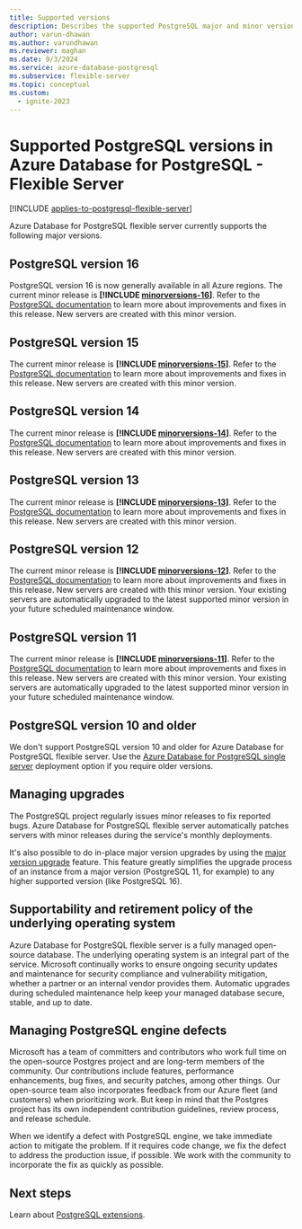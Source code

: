 ```yaml
---
title: Supported versions
description: Describes the supported PostgreSQL major and minor versions in Azure Database for PostgreSQL - Flexible Server.
author: varun-dhawan
ms.author: varundhawan
ms.reviewer: maghan
ms.date: 9/3/2024
ms.service: azure-database-postgresql
ms.subservice: flexible-server
ms.topic: conceptual
ms.custom:
  - ignite-2023
---
```


# Supported PostgreSQL versions in Azure Database for PostgreSQL - Flexible Server

[!INCLUDE [applies-to-postgresql-flexible-server](~/reusable-content/ce-skilling/azure/includes/postgresql/includes/applies-to-postgresql-flexible-server.md)]

Azure Database for PostgreSQL flexible server currently supports the following major versions.

## PostgreSQL version 16

PostgreSQL version 16 is now generally available in all Azure regions. The current minor release is **[!INCLUDE [minorversions-16](./includes/minorversion-16.md)]**. Refer to the [PostgreSQL documentation](https://www.postgresql.org/docs/release/16.4/) to learn more about improvements and fixes in this release. New servers are created with this minor version. 

## PostgreSQL version 15

The current minor release is **[!INCLUDE [minorversions-15](./includes/minorversion-15.md)]**. Refer to the [PostgreSQL documentation](https://www.postgresql.org/docs/release/15.8/) to learn more about improvements and fixes in this release. New servers are created with this minor version. 

## PostgreSQL version 14

The current minor release is **[!INCLUDE [minorversions-14](./includes/minorversion-14.md)]**. Refer to the [PostgreSQL documentation](https://www.postgresql.org/docs/release/14.13/) to learn more about improvements and fixes in this release. New servers are created with this minor version.

## PostgreSQL version 13

The current minor release is **[!INCLUDE [minorversions-13](./includes/minorversion-13.md)]**. Refer to the [PostgreSQL documentation](https://www.postgresql.org/docs/release/13.16/) to learn more about improvements and fixes in this release. New servers are created with this minor version. 

## PostgreSQL version 12

The current minor release is **[!INCLUDE [minorversions-12](./includes/minorversion-12.md)]**. Refer to the [PostgreSQL documentation](https://www.postgresql.org/docs/release/12.20/) to learn more about improvements and fixes in this release. New servers are created with this minor version. Your existing servers are automatically upgraded to the latest supported minor version in your future scheduled maintenance window.

## PostgreSQL version 11

The current minor release is **[!INCLUDE [minorversions-11](./includes/minorversion-11.md)]**. Refer to the [PostgreSQL documentation](https://www.postgresql.org/docs/release/11.22/) to learn more about improvements and fixes in this release. New servers are created with this minor version. Your existing servers are automatically upgraded to the latest supported minor version in your future scheduled maintenance window.

## PostgreSQL version 10 and older

We don't support PostgreSQL version 10 and older for Azure Database for PostgreSQL flexible server. Use the [Azure Database for PostgreSQL single server](../concepts-supported-versions.md) deployment option if you require older versions.

## Managing upgrades

The PostgreSQL project regularly issues minor releases to fix reported bugs. Azure Database for PostgreSQL flexible server automatically patches servers with minor releases during the service's monthly deployments.

It's also possible to do in-place major version upgrades by using the [major version upgrade](./concepts-major-version-upgrade.md) feature. This feature greatly simplifies the upgrade process of an instance from a major version (PostgreSQL 11, for example) to any higher supported version (like PostgreSQL 16).

## Supportability and retirement policy of the underlying operating system

Azure Database for PostgreSQL flexible server is a fully managed open-source database. The underlying operating system is an integral part of the service. Microsoft continually works to ensure ongoing security updates and maintenance for security compliance and vulnerability mitigation, whether a partner or an internal vendor provides them. Automatic upgrades during scheduled maintenance help keep your managed database secure, stable, and up to date.

## Managing PostgreSQL engine defects

Microsoft has a team of committers and contributors who work full time on the open-source Postgres project and are long-term members of the community. Our contributions include features, performance enhancements, bug fixes, and security patches, among other things. Our open-source team also incorporates feedback from our Azure fleet (and customers) when prioritizing work. But keep in mind that the Postgres project has its own independent contribution guidelines, review process, and release schedule.

When we identify a defect with PostgreSQL engine, we take immediate action to mitigate the problem. If it requires code change, we fix the defect to address the production issue, if possible. We work with the community to incorporate the fix as quickly as possible.

## Next steps

Learn about [PostgreSQL extensions](concepts-extensions.md).
